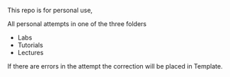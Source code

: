 This repo is for personal use, 

All personal attempts in one of the three folders
 - Labs
 - Tutorials
 - Lectures

If there are errors in the attempt the correction will be placed in Template.
